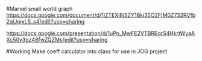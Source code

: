 #Marvel small world graph
https://docs.google.com/document/d/1lZTEXl8jSZY1Bki35OZFIM0Z732RVfb2qlJpjxLS_s4/edit?usp=sharing

https://docs.google.com/presentation/d/1uPn_MwFE2VTBREqrS4HkrtWyaAXc50v3gz48fwZQZMs/edit?usp=sharing

#Working
Make coeff calculator into class for use in JOG project
